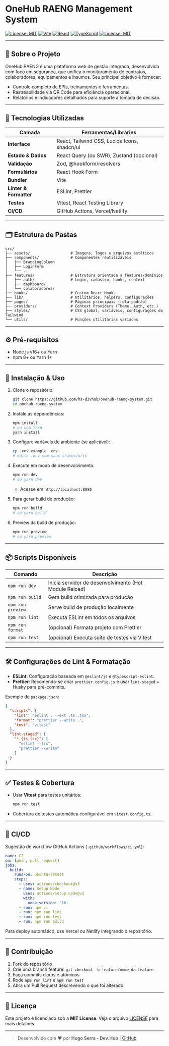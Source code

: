 # OneHub RAENG Management System

[![License: MIT](https://img.shields.io/badge/License-MIT-blue.svg)](LICENSE)
[![Vite](https://img.shields.io/badge/Bundler-Vite-blue.svg)](https://vitejs.dev/)
[![React](https://img.shields.io/badge/Framework-React-61dafb.svg)](https://reactjs.org/)
[![TypeScript](https://img.shields.io/badge/Language-TypeScript-3178c6.svg)](https://www.typescriptlang.org/)
[![License: MIT](https://img.shields.io/badge/Author-Dev.Hub-orange.svg)](https://github.com/hs-d3vhub)

---

## 📖 Sobre o Projeto

OneHub RAENG é uma plataforma web de gestão integrada, desenvolvida com foco em segurança, que unifica o monitoramento de contratos, colaboradores, equipamentos e insumos. Seu principal objetivo é fornecer:

- Controle completo de EPIs, treinamentos e ferramentas.
- Rastreabilidade via QR Code para eficiência operacional.
- Relatórios e indicadores detalhados para suporte à tomada de decisão.

---

## 🚀 Tecnologias Utilizadas

| Camada            | Ferramentas/Libraries                                   |
| ----------------- | -------------------------------------------------------- |
| **Interface**     | React, Tailwind CSS, Lucide Icons, shadcn/ui            |
| **Estado & Dados**| React Query (ou SWR), Zustand (opcional)                |
| **Validação**     | Zod, @hookform/resolvers                                 |
| **Formulários**   | React Hook Form                                         |
| **Bundler**       | Vite                                                    |
| **Linter & Formatter** | ESLint, Prettier                                    |
| **Testes**        | Vitest, React Testing Library                           |
| **CI/CD**         | GitHub Actions, Vercel/Netlify                          |

---

## 🗂 Estrutura de Pastas

```
src/
├── assets/                  # Imagens, logos e arquivos estáticos
├── components/              # Componentes reutilizáveis
│   ├── BrandingColumn
│   ├── LoginForm
│   └── ...
├── features/                # Estrutura orientada a features/domínios
│   ├── auth/                # Login, cadastro, hooks, context
│   ├── dashboard/
│   └── colaboradores/
├── hooks/                   # Custom React Hooks
├── lib/                     # Utilitários, helpers, configurações
├── pages/                   # Páginas principais (rota-padrão)
├── providers/               # Context Providers (Theme, Auth, etc.)
├── styles/                  # CSS global, variáveis, configurações do Tailwind
└── utils/                   # Funções utilitárias variadas
```

---

## ⚙️ Pré-requisitos

- Node.js v16+ ou Yarn
- npm 8+ ou Yarn 1+

---

## 💾 Instalação & Uso

1. Clone o repositório:
   ```bash
   git clone https://github.com/hs-d3vhub/onehub-raeng-system.git
   cd onehub-raeng-system
   ```

2. Instale as dependências:
   ```bash
   npm install
   # ou com Yarn
   yarn install
   ```

3. Configure variáveis de ambiente (se aplicável):
   ```bash
   cp .env.example .env
   # edite .env com suas chaves/urls
   ```

4. Execute em modo de desenvolvimento:
   ```bash
   npm run dev
   # ou yarn dev
   ```
   - Acesse em `http://localhost:8080`

5. Para gerar build de produção:
   ```bash
   npm run build
   # ou yarn build
   ```

6. Preview da build de produção:
   ```bash
   npm run preview
   # ou yarn preview
   ```

---

## 📦 Scripts Disponíveis

| Comando        | Descrição                                           |
| -------------- | ---------------------------------------------------- |
| `npm run dev`  | Inicia servidor de desenvolvimento (Hot Module Reload)|
| `npm run build`| Gera build otimizada para produção                  |
| `npm run preview` | Serve build de produção localmente                |
| `npm run lint` | Executa ESLint em todos os arquivos                  |
| `npm run format` | (opcional) Formata projeto com Prettier             |
| `npm run test` | (opcional) Executa suíte de testes via Vitest       |

---

## 🛠️ Configurações de Lint & Formatação

- **ESLint**: Configuração baseada em `@eslint/js` e `@typescript-eslint`.
- **Prettier**: Recomenda-se criar `prettier.config.js` e usar `lint-staged` + Husky para pré-commits.

Exemplo de `package.json`:

```json
{
  "scripts": {
    "lint": "eslint . --ext .ts,.tsx",
    "format": "prettier --write .",
    "test": "vitest"
  },
  "lint-staged": {
    "*.{ts,tsx}": [
      "eslint --fix",
      "prettier --write"
    ]
  }
}
```

---

## ✅ Testes & Cobertura

- Usar **Vitest** para testes unitários:
  ```bash
  npm run test
  ```
- Cobertura de testes automática configurável em `vitest.config.ts`.

---

## 🚀 CI/CD

Sugestão de workflow GitHub Actions (`.github/workflows/ci.yml`):

```yaml
name: CI
on: [push, pull_request]
jobs:
  build:
    runs-on: ubuntu-latest
    steps:
      - uses: actions/checkout@v3
      - name: Setup Node
        uses: actions/setup-node@v3
        with:
          node-version: '16'
      - run: npm ci
      - run: npm run lint
      - run: npm run test
      - run: npm run build
```

Para deploy automático, use Vercel ou Netlify integrando o repositório.

---

## 🤝 Contribuição

1. Fork do repositório
2. Crie uma branch feature: `git checkout -b feature/nome-da-feature`
3. Faça commits claros e atômicos
4. Rode `npm run lint` e `npm run test`
5. Abra um Pull Request descrevendo o que foi alterado

---

## 📜 Licença

Este projeto é licenciado sob a **MIT License**. Veja o arquivo [LICENSE](LICENSE) para mais detalhes.

---

> Desenvolvido com ♥ por **Hugo Serra - Dev.Hub** | [GitHub](https://github.com/hs-d3vhub)

